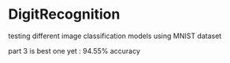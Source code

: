 # DigitRecognition
testing different image classification models using MNIST dataset

part 3 is best one yet : 94.55% accuracy
